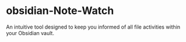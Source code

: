 # obsidian-Note-Watch
An intuitive tool designed to keep you informed of all file activities within your Obsidian vault.
